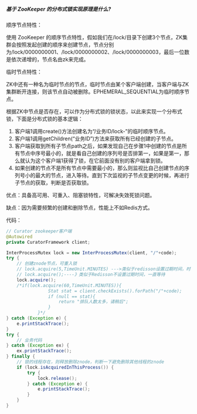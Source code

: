 ##### 基于 ZooKeeper 的分布式锁实现原理是什么?

顺序节点特性：

使用 ZooKeeper 的顺序节点特性，假如我们在/lock/目录下创建3个节点，ZK集群会按照发起创建的顺序来创建节点，节点分别为/lock/0000000001、/lock/0000000002、/lock/0000000003，最后一位数是依次递增的，节点名由zk来完成。



临时节点特性：

ZK中还有一种名为临时节点的节点，临时节点由某个客户端创建，当客户端与ZK集群断开连接，则该节点自动被删除。EPHEMERAL_SEQUENTIAL为临时顺序节点。

根据ZK中节点是否存在，可以作为分布式锁的锁状态，以此来实现一个分布式锁，下面是分布式锁的基本逻辑：

1. 客户端1调用create()方法创建名为“/业务ID/lock-”的临时顺序节点。
2. 客户端1调用getChildren(“业务ID”)方法来获取所有已经创建的子节点。
3. 客户端获取到所有子节点path之后，如果发现自己在步骤1中创建的节点是所有节点中序号最小的，就是看自己创建的序列号是否排第一，如果是第一，那么就认为这个客户端1获得了锁，在它前面没有别的客户端拿到锁。
4. 如果创建的节点不是所有节点中需要最小的，那么则监视比自己创建节点的序列号小的最大的节点，进入等待。直到下次监视的子节点变更的时候，再进行子节点的获取，判断是否获取锁。



优点：具备高可用、可重入、阻塞锁特性，可解决失效死锁问题。

缺点：因为需要频繁的创建和删除节点，性能上不如Redis方式。



代码：

```java
// Curator zookeeper客户端
@Autowired
private CuratorFramework client;

InterProcessMutex lock = new InterProcessMutex(client, "/"+code);
try {
    // 创建znode节点，可重入锁
    // lock.acquire(5,TimeUnit.MINUTES) --->类似于redisson设置过期时间，时间一到不可重入
    // lock.acquire();----》类似于Redisson不设置过期时间，一直等待
    lock.acquire();
    /*if(lock.acquire(60,TimeUnit.MINUTES)){
                Stat stat = client.checkExists().forPath("/"+code);
                if (null == stat){
                    return "排队人数太多，请稍后";
                }
            }*/
} catch (Exception e) {
    e.printStackTrace();
}
try {
    // 业务代码
} catch (Exception ex) {
    ex.printStackTrace();
} finally {
    // 锁的线程存在，则释放删除znode，判断一下避免删除其他线程的znode
    if (lock.isAcquiredInThisProcess()) {
        try {
            lock.release();
        } catch (Exception e) {
            e.printStackTrace();
        }
    }
}
```



